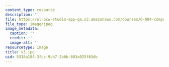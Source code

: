 ```yaml
---
content_type: resource
description: ''
file: https://ol-ocw-studio-app-qa.s3.amazonaws.com/courses/6-004-computation-structures-spring-2017/5318a1843fcc9cb72b6b603a925f63db_v3.jpg
file_type: image/jpeg
image_metadata:
  caption: ''
  credit: ''
  image-alt: ''
resourcetype: Image
title: v3.jpg
uid: 5318a184-3fcc-9cb7-2b6b-603a925f63db
---
```


